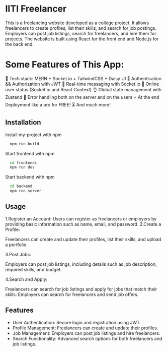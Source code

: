 # IITI Freelancer
This is a freelancing website developed as a college project. It allows freelancers to create profiles, list their skills, and search for job postings. Employers can post job listings, search for freelancers, and hire them for projects. The website is built using React for the front end and Node.js for the back end.

# Some Features of This App:
🌟 Tech stack: MERN + Socket.io + TailwindCSS + Daisy UI
🎃 Authentication && Authorization with JWT
👾 Real-time messaging with Socket.io
🚀 Online user status (Socket.io and React Context)
👌  Global state management with Zustand
🐞 Error handling both on the server and on the users
⭐ At the end Deployment like a pro for FREE!
 ⏳ And much more!
## Installation

Install my-project with npm


```bash
  npm run build
```
Start frontend with npm

```bash
  cd frontends
  npm run dev
```
Start backend with npm

```bash
  cd backend
  npm run server
```
    
## Usage

1.Register an Account:
Users can register as freelancers or employers by providing basic information such as name, email, and password.
2.Create a Profile:

Freelancers can create and update their profiles, list their skills, and upload a portfolio.

3.Post Jobs:

Employers can post job listings, including details such as job description, required skills, and budget.

4.Search and Apply:

Freelancers can search for job listings and apply for jobs that match their skills.
Employers can search for freelancers and send job offers.
## Features

- User Authentication: Secure login and registration using JWT.
- Profile Management: Freelancers can create and update their profiles.
- Job Management: Employers can post job listings and hire freelancers.
- Search Functionality: Advanced search options for both freelancers and job listings.


